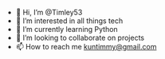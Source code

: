 - 👋 Hi, I’m @Timley53
- 👀 I’m interested in all things tech
- 🌱 I’m currently learning Python
- 💞️ I’m looking to collaborate on projects
- 📫 How to reach me kuntimmy@gmail.com

<!---
Timley53/Timley53 is a ✨ special ✨ repository because its `README.md` (this file) appears on your GitHub profile.
You can click the Preview link to take a look at your changes.
--->
